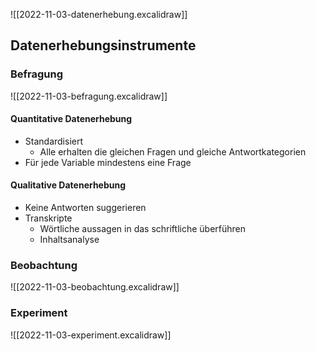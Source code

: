 ![[2022-11-03-datenerhebung.excalidraw]]

## Datenerhebungsinstrumente

### Befragung

![[2022-11-03-befragung.excalidraw]]

#### Quantitative Datenerhebung
- Standardisiert
	- Alle erhalten die gleichen Fragen und gleiche Antwortkategorien
- Für jede Variable mindestens eine Frage

#### Qualitative Datenerhebung
- Keine Antworten suggerieren
- Transkripte
	- Wörtliche aussagen in das schriftliche überführen
	- Inhaltsanalyse

### Beobachtung

![[2022-11-03-beobachtung.excalidraw]]
### Experiment
![[2022-11-03-experiment.excalidraw]]
